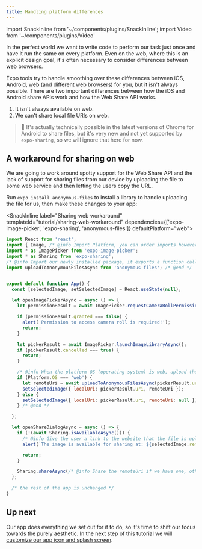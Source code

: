 ```yaml
---
title: Handling platform differences
---
```


import SnackInline from '~/components/plugins/SnackInline';
import Video from '~/components/plugins/Video'

In the perfect world we want to write code to perform our task just once and have it run the same on every platform. Even on the web, where this is an explicit design goal, it's often necessary to consider differences between web browsers.

Expo tools try to handle smoothing over these differences between iOS, Android, web (and different web browsers) for you, but it isn't always possible. There are two important differences between how the iOS and Android share APIs work and how the Web Share API works. 

1. It isn't always available on web.
2. We can't share local file URIs on web.

> 🤥 It's actually technically possible in the latest versions of Chrome for Android to share files, but it's very new and not yet supported by `expo-sharing`, so we will ignore that here for now.

## A workaround for sharing on web

We are going to work around spotty support for the Web Share API and the lack of support for sharing files from our device by uploading the file to some web service and then letting the users copy the URL.

Run `expo install anonymous-files` to install a library to handle uploading the file for us, then make these changes to your app:

<SnackInline label="Sharing web workaround" templateId="tutorial/sharing-web-workaround" dependencies={['expo-image-picker', 'expo-sharing', 'anonymous-files']} defaultPlatform="web">

```js
import React from 'react';
import { Image, /* @info Import Platform, you can order imports however you like, here we did it alphabetically. */Platform,/* @end */ StyleSheet, Text, TouchableOpacity, View } from 'react-native';
import * as ImagePicker from 'expo-image-picker';
import * as Sharing from 'expo-sharing';
/* @info Import our newly installed package, it exports a function called uploadToAnonymousFilesAsync */
import uploadToAnonymousFilesAsync from 'anonymous-files'; /* @end */


export default function App() {
  const [selectedImage, setSelectedImage] = React.useState(null);

  let openImagePickerAsync = async () => {
    let permissionResult = await ImagePicker.requestCameraRollPermissionsAsync();

    if (permissionResult.granted === false) {
      alert('Permission to access camera roll is required!');
      return;
    }

    let pickerResult = await ImagePicker.launchImageLibraryAsync();
    if (pickerResult.cancelled === true) {
      return;
    }

    /* @info When the platform OS (operating system) is web, upload the file and set the remoteUri */
    if (Platform.OS === 'web') {
      let remoteUri = await uploadToAnonymousFilesAsync(pickerResult.uri);
      setSelectedImage({ localUri: pickerResult.uri, remoteUri });
    } else {
      setSelectedImage({ localUri: pickerResult.uri, remoteUri: null });
    } /* @end */

  };

  let openShareDialogAsync = async () => {
    if (!(await Sharing.isAvailableAsync())) {
      /* @info Give the user a link to the website that the file is uploaded to */
      alert(`The image is available for sharing at: ${selectedImage.remoteUri}`);/* @end */

      return;
    }

    Sharing.shareAsync(/* @info Share the remoteUri if we have one, otherwise share the localUri */selectedImage.remoteUri || selectedImage.localUri/* @end */);
  };

  /* the rest of the app is unchanged */
}
```

</SnackInline>

## Up next

Our app does everything we set out for it to do, so it's time to shift our focus towards the purely aesthetic. In the next step of this tutorial we will [customize our app icon and splash screen](../../tutorial/configuration/).

